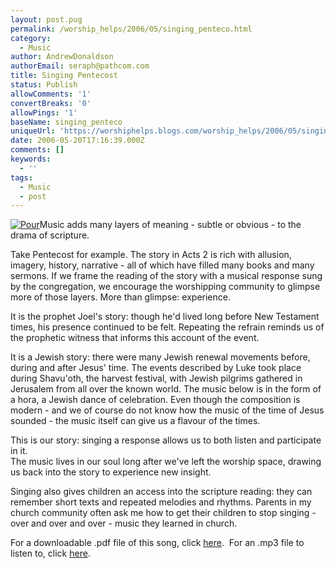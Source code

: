```yaml
---
layout: post.pug
permalink: /worship_helps/2006/05/singing_penteco.html 
category:
  - Music
author: AndrewDonaldson
authorEmail: seraph@pathcom.com
title: Singing Pentecost
status: Publish
allowComments: '1'
convertBreaks: '0'
allowPings: '1'
baseName: singing_penteco
uniqueUrl: 'https://worshiphelps.blogs.com/worship_helps/2006/05/singing_penteco.html '
date: 2006-05-20T17:16:39.000Z
comments: []
keywords:
  - ''
tags:
  - Music
  - post
---
```

[![Pour](https://worshiphelps.blogs.com/worship_helps/images/pour.gif "Pour")](http://worshiphelps.blogs.com/.shared/image.html?/photos/uncategorized/pour.gif)Music adds many layers of meaning - subtle or obvious - to the drama of scripture.

Take Pentecost for example. The story in Acts 2 is rich with allusion, imagery, history, narrative - all of which have filled many books and many sermons. If we frame the reading of the story with a musical response sung by the congregation, we encourage the worshipping community to glimpse more of those layers. More than glimpse: experience.

It is the prophet Joel's story: though he'd lived long before New Testament times, his presence continued to be felt. Repeating the refrain reminds us of the prophetic witness that informs this account of the event.

It is a Jewish story: there were many Jewish renewal movements before, during and after Jesus' time. The events described by Luke took place during Shavu'oth, the harvest festival, with Jewish pilgrims gathered in Jerusalem from all over the known world. The music below is in the form of a hora, a Jewish dance of celebration. Even though the composition is modern - and we of course do not know how the music of the time of Jesus sounded - the music itself can give us a flavour of the times.

This is our story: singing a response allows us to both listen and participate in it.  
The music lives in our soul long after we've left the worship space, drawing us back into the story to experience new insight.

Singing also gives children an access into the scripture reading: they can remember short texts and repeated melodies and rhythms. Parents in my church community often ask me how to get their children to stop singing - over and over and over - music they learned in church.

For a downloadable .pdf file of this song, click [here](http://worshiphelps.blogs.com/Pour.pdf).  For an .mp3 file to listen to, click [here](http://worshiphelps.blogs.com/Pour.mp3).